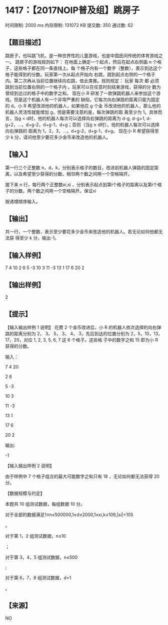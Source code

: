 # 1417：【2017NOIP普及组】跳房子

时间限制: 2000 ms         内存限制: 131072 KB
提交数: 350     通过数: 62

## 【题目描述】

跳房子，也叫跳飞机，是一种世界性的儿童游戏，也是中国民间传统的体育游戏之一。 跳房子的游戏规则如下： 在地面上确定一个起点，然后在起点右侧画 n 个格子，这些格子都在同一条直线上。每 个格子内有一个数字（整数），表示到达这个格子能得到的分数。玩家第一次从起点开始向 右跳，跳到起点右侧的一个格子内。第二次再从当前位置继续向右跳，依此类推。规则规定： 玩家 每次 都 必须跳到当前位置右侧的一个格子内 。玩家可以在任意时刻结束游戏，获得的分 数为曾经到达过的格子中的数字之和。 现在小 R 研发了一款弹跳机器人来参加这个游戏。但是这个机器人有一个非常严重的 缺陷，它每次向右弹跳的距离只能为固定的 d。小 R 希望改进他的机器人，如果他花 g 个金 币改进他的机器人，那么他的机器人灵活性就能增加 g，但是需要注意的是，每次弹跳的距 离至少为 1。具体而言，当g < d时，他的机器人每次可以选择向右弹跳的距离为 d-g, d-g+1, d-g+2，…，d+g-2，d+g-1，d+g；否则（当g ≥ d时），他的机器人每次可以选择向右弹跳的 距离为 1，2，3，…，d+g-2，d+g-1，d+g。 现在小 R 希望获得至少 k 分，请问他至少要花多少金币来改造他的机器人。

## 【输入】

第一行三个正整数 n，d，k，分别表示格子的数目，改进前机器人弹跳的固定距离，以及希望至少获得的分数。相邻两个数之间用一个空格隔开。

接下来 n 行，每行两个正整数xi,si
，分别表示起点到第i个格子的距离以及第i个格子的分数。两个数之间用一个空格隔开。保证xi

按递增顺序输入。

## 【输出】

共一行，一个整数，表示至少要花多少金币来改造他的机器人。若无论如何他都无法获 得至少 k 分，输出-1。

## 【输入样例】

7 4 10
2 6
5 -3
10 3
11 -3
13 1
17 6
20 2  

## 【输出样例】

2

## 【提示】

【输入输出样例 1 说明】  花费 2 个金币改进后，小 R 的机器人依次选择的向右弹跳的距离分别为 2， 3， 5， 3， 4， 3，先后到达的位置分别为 2，5，10，13，17，20，对应 1, 2, 3, 5, 6, 7 这 6 个格子。这些格 子中的数字之和 15 即为小 R 获得的分数。

输入：

7 4 20

2 6

5 -3

10 3

11 -3

13 1

17 6

20 2

输出:

-1  

【输入输出样例 2 说明】

由于样例中 7 个格子组合的最大可能数字之和只有 18 ，无论如何都无法获得 20 分。

【数据规模与约定】

本题共 10 组测试数据，每组数据 10 分。

对于全部的数据满足1≤n≤500000,1≤d≤2000,1≤xi,k≤109,|si|<105

。

对于第 1，2 组测试数据，n≤10

；

对于第 3，4，5 组测试数据，n≤500

;

对于第 6，7，8 组测试数据，d=1

。
## 【来源】

NO